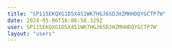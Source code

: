 ```yaml
---
title: "SP115EKQXG1D5X4S1WK7HGJ6SDJHZMHHDQYGCTP7W"
date: 2024-05-06T16:06:58.329Z
user: SP115EKQXG1D5X4S1WK7HGJ6SDJHZMHHDQYGCTP7W
layout: "users"
---
```

    